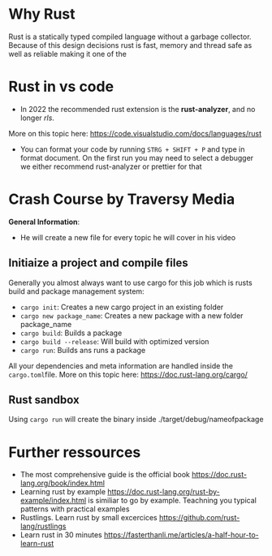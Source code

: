 # Why Rust

Rust is a statically typed compiled language without a garbage collector. Because of this design decisions rust is fast, memory and thread safe as well as reliable making it one of the 

# Rust in vs code

* In 2022 the recommended rust extension is the **rust-analyzer**, and no longer *rls*.

More on this topic here: https://code.visualstudio.com/docs/languages/rust

* You can format your code by running `STRG + SHIFT + P` and type in format document. On the first run you may need to select a debugger we either recommend rust-analyzer or prettier for that

# Crash Course by Traversy Media

**General Information**:

* He will create a new file for every topic he will cover in his video

## Initiaize a project and compile files

Generally you almost always want to use cargo for this job which is rusts build and package management system:

* `cargo init`:  Creates a new cargo project in an existing folder
* `cargo new package_name`: Creates a new package with a new folder package_name
* `cargo build`: Builds a package
* `cargo build --release`: Will build with optimized version
* `cargo run`: Builds ans runs a package

All your dependencies and meta information are handled inside the `cargo.toml`file. 
More on this topic here: https://doc.rust-lang.org/cargo/

## Rust sandbox

Using `cargo run` will create the binary inside ./target/debug/nameofpackage

# Further ressources

* The most comprehensive guide is the official book https://doc.rust-lang.org/book/index.html
* Learning rust by example https://doc.rust-lang.org/rust-by-example/index.html is similiar to go by example. Teachning you typical patterns with practical examples
* Rustlings. Learn rust by small excercices https://github.com/rust-lang/rustlings
* Learn rust in 30 minutes https://fasterthanli.me/articles/a-half-hour-to-learn-rust